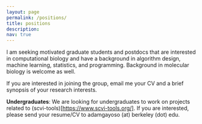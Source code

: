 ```yaml
---
layout: page
permalink: /positions/
title: positions
description:
nav: true
---
```


I am seeking motivated graduate students and postdocs that are interested in computational biology and have a background in algorithm design, machine learning, statistics, and programming. Background in molecular biology is welcome as well.

If you are interested in joining the group, email me your CV and a brief synopsis of your research interests.

**Undergraduates**: We are looking for undergraduates to work on projects related to (scvi-tools)[https://www.scvi-tools.org/]. If you are interested, please send your resume/CV to adamgayoso (at) berkeley (dot) edu.